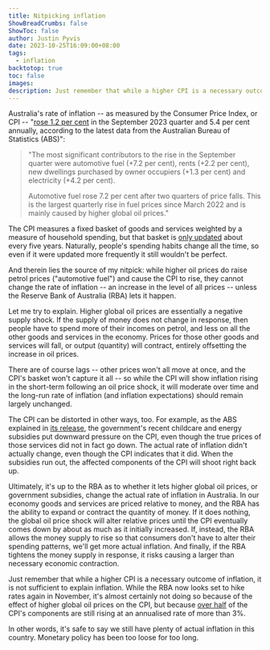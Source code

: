 ```yaml
---
title: Nitpicking inflation
ShowBreadCrumbs: false
ShowToc: false
author: Justin Pyvis
date: 2023-10-25T16:09:00+08:00
tags:
  - inflation
backtotop: true
toc: false
images: 
description: Just remember that while a higher CPI is a necessary outcome of inflation, it is not sufficient to explain inflation. While the RBA looks set to hike rates again in November, it’s almost certainly not doing so because of the effect of higher global oil prices on the CPI, but because over half of the CPI’s components are still rising at an annualised rate of more than 3%.
---
```

Australia's rate of inflation -- as measured by the Consumer Price Index, or CPI -- "[rose 1.2 per cent](https://www.abs.gov.au/media-centre/media-releases/cpi-rose-12-cent-september-2023-quarter) in the September 2023 quarter and 5.4 per cent annually, according to the latest data from the Australian Bureau of Statistics (ABS)":

> "The most significant contributors to the rise in the September quarter were automotive fuel (+7.2 per cent), rents (+2.2 per cent), new dwellings purchased by owner occupiers (+1.3 per cent) and electricity (+4.2 per cent).
> 
> Automotive fuel rose 7.2 per cent after two quarters of price falls. This is the largest quarterly rise in fuel prices since March 2022 and is mainly caused by higher global oil prices."

The CPI measures a fixed basket of goods and services weighted by a measure of household spending, but that basket is [only updated](https://www.rba.gov.au/education/resources/explainers/inflation-and-its-measurement.html) about every five years. Naturally, people's spending habits change all the time, so even if it were updated more frequently it still wouldn't be perfect.

And therein lies the source of my nitpick: while higher oil prices do raise petrol prices ("automotive fuel") and cause the CPI to rise, they cannot change the rate of inflation -- an increase in the level of all prices -- unless the Reserve Bank of Australia (RBA) lets it happen. 

Let me try to explain. Higher global oil prices are essentially a negative supply shock. If the supply of money does not change in response, then people have to spend more of their incomes on petrol, and less on all the other goods and services in the economy. Prices for those other goods and services will fall, or output (quantity) will contract, entirely offsetting the increase in oil prices.

There are of course lags -- other prices won't all move at once, and the CPI's basket won't capture it all -- so while the CPI will show inflation rising in the short-term following an oil price shock, it will moderate over time and the long-run rate of inflation (and inflation expectations) should remain largely unchanged.

The CPI can be distorted in other ways, too. For example, as the ABS explained in [its release](https://www.abs.gov.au/media-centre/media-releases/cpi-rose-12-cent-september-2023-quarter), the government's recent childcare and energy subsidies put downward pressure on the CPI, even though the true prices of those services did not in fact go down. The actual rate of inflation didn't actually change, even though the CPI indicates that it did. When the subsidies run out, the affected components of the CPI will shoot right back up.

Ultimately, it's up to the RBA as to whether it lets higher global oil prices, or government subsidies, change the actual rate of inflation in Australia. In our economy goods and services are priced relative to money, and the RBA has the ability to expand or contract the quantity of money. If it does nothing, the global oil price shock will alter relative prices until the CPI eventually comes down by about as much as it initially increased. If, instead, the RBA allows the money supply to rise so that consumers don't have to alter their spending patterns, we'll get more actual inflation. And finally, if the RBA tightens the money supply in response, it risks causing a larger than necessary economic contraction.

Just remember that while a higher CPI is a necessary outcome of inflation, it is not sufficient to explain inflation. While the RBA now looks set to hike rates again in November, it's almost certainly not doing so because of the effect of higher global oil prices on the CPI, but because [over half](https://twitter.com/justinfabo/status/1717000621184933912) of the CPI's components are still rising at an annualised rate of more than 3%.

In other words, it's safe to say we still have plenty of actual inflation in this country. Monetary policy has been too loose for too long.
